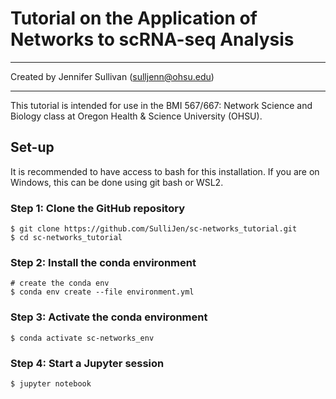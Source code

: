 # **Tutorial on the Application of Networks to scRNA-seq Analysis**
________________________
Created by Jennifer Sullivan (sulljenn@ohsu.edu)
________________________

This tutorial is intended for use in the BMI 567/667: Network Science and Biology class at Oregon Health & Science University (OHSU).

## **Set-up**
It is recommended to have access to bash for this installation.  If you are on Windows, this can be done using git bash or WSL2.

### **Step 1:  Clone the GitHub repository**
```
$ git clone https://github.com/SulliJen/sc-networks_tutorial.git 
$ cd sc-networks_tutorial 
```

### **Step 2:  Install the conda environment**
```
# create the conda env 
$ conda env create --file environment.yml
```

### **Step 3:  Activate the conda environment**
```
$ conda activate sc-networks_env
```

### **Step 4:  Start a Jupyter session**
```
$ jupyter notebook
```
